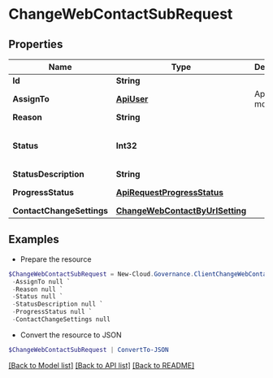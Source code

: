 # ChangeWebContactSubRequest
## Properties

Name | Type | Description | Notes
------------ | ------------- | ------------- | -------------
**Id** | **String** |  | [optional] 
**AssignTo** | [**ApiUser**](ApiUser.md) | ApiUser model | [optional] 
**Reason** | **String** |  | [optional] 
**Status** | **Int32** |  | [optional] [readonly] [default to 0]
**StatusDescription** | **String** |  | [optional] 
**ProgressStatus** | [**ApiRequestProgressStatus**](ApiRequestProgressStatus.md) |  | [optional] [readonly] 
**ContactChangeSettings** | [**ChangeWebContactByUrlSetting**](ChangeWebContactByUrlSetting.md) |  | [optional] 

## Examples

- Prepare the resource
```powershell
$ChangeWebContactSubRequest = New-Cloud.Governance.ClientChangeWebContactSubRequest  -Id null `
 -AssignTo null `
 -Reason null `
 -Status null `
 -StatusDescription null `
 -ProgressStatus null `
 -ContactChangeSettings null
```

- Convert the resource to JSON
```powershell
$ChangeWebContactSubRequest | ConvertTo-JSON
```

[[Back to Model list]](../README.md#documentation-for-models) [[Back to API list]](../README.md#documentation-for-api-endpoints) [[Back to README]](../README.md)

